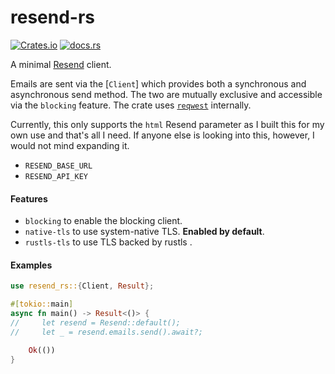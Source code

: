 # resend-rs

[![Crates.io](https://img.shields.io/crates/v/resend-rs)](https://crates.io/crates/resend-rs)
[![docs.rs](https://img.shields.io/docsrs/resend-rs)](https://docs.rs/resend-rs)

A minimal [Resend](https://resend.com) client.

Emails are sent via the [`Client`] which provides both a synchronous and
asynchronous send method. The two are mutually exclusive and accessible via the
`blocking` feature. The crate uses
[`reqwest`](https://github.com/seanmonstar/reqwest) internally.

Currently, this only supports the `html` Resend parameter as I built this for my
own use and that's all I need. If anyone else is looking into this, however, I
would not mind expanding it.

- `RESEND_BASE_URL`
- `RESEND_API_KEY`

#### Features

- `blocking` to enable the blocking client.
- `native-tls` to use system-native TLS. **Enabled by default**.
- `rustls-tls` to use TLS backed by rustls .

#### Examples

```rust
use resend_rs::{Client, Result};

#[tokio::main]
async fn main() -> Result<()> {
//     let resend = Resend::default();
//     let _ = resend.emails.send().await?;

    Ok(())
}
```
